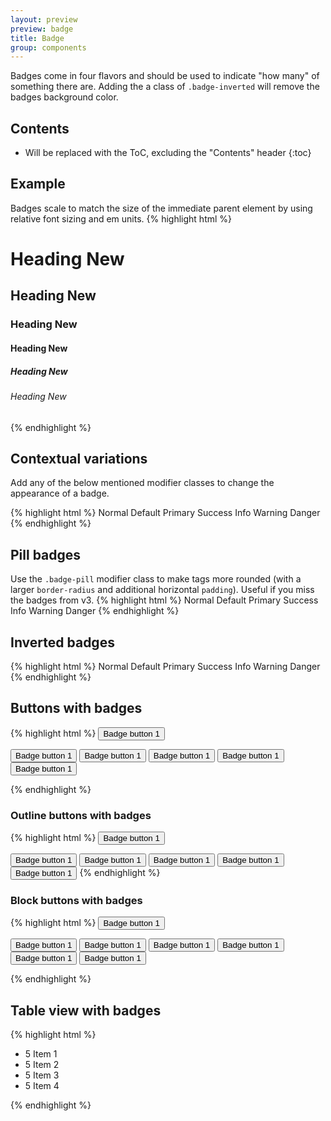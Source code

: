 ```yaml
---
layout: preview
preview: badge
title: Badge
group: components
---
```


Badges come in four flavors and should be used to indicate "how many" of something there are. Adding the a class of `.badge-inverted` will remove the badges background color.

## Contents

* Will be replaced with the ToC, excluding the "Contents" header
{:toc}

## Example
Badges scale to match the size of the immediate parent element by using relative font sizing and em units.
{% highlight html %}
<h1>Heading <span class="badge badge-default">New</span></h1>
<h2>Heading <span class="badge badge-default">New</span></h2>
<h3>Heading <span class="badge badge-default">New</span></h3>
<h4>Heading <span class="badge badge-default">New</span></h4>
<h5>Heading <span class="badge badge-default">New</span></h5>
<h6>Heading <span class="badge badge-default">New</span></h6>
{% endhighlight %}


## Contextual variations
Add any of the below mentioned modifier classes to change the appearance of a badge.

{% highlight html %}
<span class="badge">Normal</span>
<span class="badge badge-default">Default</span>
<span class="badge badge-primary">Primary</span>
<span class="badge badge-success">Success</span>
<span class="badge badge-info">Info</span>
<span class="badge badge-warning">Warning</span>
<span class="badge badge-danger">Danger</span>
{% endhighlight %}


## Pill badges
Use the `.badge-pill` modifier class to make tags more rounded (with a larger `border-radius` and additional horizontal `padding`). Useful if you miss the badges from v3.
{% highlight html %}
<span class="badge badge-pill">Normal</span>
<span class="badge badge-pill badge-default">Default</span>
<span class="badge badge-pill badge-primary">Primary</span>
<span class="badge badge-pill badge-success">Success</span>
<span class="badge badge-pill badge-info">Info</span>
<span class="badge badge-pill badge-warning">Warning</span>
<span class="badge badge-pill badge-danger">Danger</span>
{% endhighlight %}


## Inverted badges
{% highlight html %}
<span class="badge badge-inverted">Normal</span>
<span class="badge badge-default badge-inverted">Default</span>
<span class="badge badge-primary badge-inverted">Primary</span>
<span class="badge badge-success badge-inverted">Success</span>
<span class="badge badge-info badge-inverted">Info</span>
<span class="badge badge-warning badge-inverted">Warning</span>
<span class="badge badge-danger badge-inverted">Danger</span>
{% endhighlight %}

## Buttons with badges

{% highlight html %}
<button class="btn btn-secondary">
  Badge button
  <span class="badge">1</span>
</button>

<button class="btn btn-primary">
  Badge button
  <span class="badge badge-primary">1</span>
</button>

<button class="btn btn-success">
  Badge button
  <span class="badge badge-success">1</span>
</button>

<button class="btn btn-info">
  Badge button
  <span class="badge badge-info badge-pill">1</span>
</button>

<button class="btn btn-warning">
  Badge button
  <span class="badge badge-warning badge-pill">1</span>
</button>

<button class="btn btn-danger">
  Badge button
  <span class="badge badge-danger badge-pill">1</span>
</button>

{% endhighlight %}

### Outline buttons with badges
{% highlight html %}
<button class="btn btn-outline-secondary">
  Badge button
  <span class="badge badge-inverted">1</span>
</button>

<button class="btn btn-outline-primary">
  Badge button
  <span class="badge badge-primary badge-inverted">1</span>
</button>

<button class="btn btn-outline-success">
  Badge button
  <span class="badge badge-success badge-inverted">1</span>
</button>

<button class="btn btn-outline-info">
  Badge button
  <span class="badge badge-info badge-inverted">1</span>
</button>

<button class="btn btn-outline-warning">
  Badge button
  <span class="badge badge-warning badge-inverted">1</span>
</button>

<button class="btn btn-outline-danger">
  Badge button
  <span class="badge badge-danger badge-inverted">1</span>
</button>
{% endhighlight %}

### Block buttons with badges
{% highlight html %}
<button class="btn btn-secondary btn-block">
  Badge button
  <span class="badge">1</span>
</button>

<button class="btn btn-primary btn-block">
  Badge button
  <span class="badge badge-primary">1</span>
</button>

<button class="btn btn-success btn-block">
  Badge button
  <span class="badge badge-success">1</span>
</button>

<button class="btn btn-info btn-block">
  Badge button
  <span class="badge badge-info badge-pill">1</span>
</button>

<button class="btn btn-warning btn-block">
  Badge button
  <span class="badge badge-warning badge-pill">1</span>
</button>

<button class="btn btn-danger btn-block">
  Badge button
  <span class="badge badge-danger badge-pill">1</span>
</button>

<button class="btn btn-outline-primary btn-block">
  Badge button
  <span class="badge badge-primary badge-inverted">1</span>
</button>

{% endhighlight %}


## Table view with badges

{% highlight html %}
<ul class="table-view">
  <li class="table-view-cell">
    <a class="navigate-right">
      <span class="badge">5</span>
      Item 1
    </a>
  </li>
  <li class="table-view-cell">
    <a class="navigate-right">
      <span class="badge badge-pill">5</span>
      Item 2
    </a>
  </li>
  <li class="table-view-cell">
    <a class="navigate-right">
      <span class="badge badge-pill badge-default">5</span>
      Item 3
    </a>
  </li>
  <li class="table-view-cell">
    <a class="navigate-right">
      <span class="badge badge-pill badge-danger">5</span>
      Item 4
    </a>
  </li>
</ul>
{% endhighlight %}
